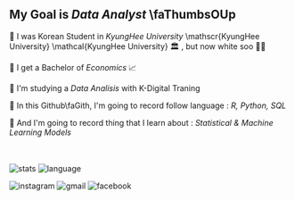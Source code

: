 ## My Goal is *Data Analyst*  \faThumbsOUp

:star2: I was Korean Student in *KyungHee University* \mathscr{KyungHee University} \mathcal{KyungHee University} 🏛 , but now white soo 🤣🤣

:star2: I get a Bachelor of *Economics* :chart_with_upwards_trend:

:star2: I'm studying a *Data Analisis* with K-Digital Traning

:star2: In this Github\faGith, I'm going to record follow language : *R, Python, SQL*

:star2: And I'm going to record thing that I learn about : *Statistical & Machine Learning Models*<br><br><br>

![stats](https://github-readme-stats.vercel.app/api?username=Yoon-sangwon&theme=dark&show_icons=true) ![language](https://github-readme-stats.vercel.app/api/top-langs/?username=Yoon-sangwon&langs_count=5&theme=dark&show_icons=true)

![instagram](https://img.shields.io/badge/Instagram-E4405F?style=flat-square&logo=Instagram&logoColor=white&link='https://www.instagram.com/PrizeOne_96/') ![gmail](https://img.shields.io/badge/Gmail-D14836?style=flat-square&logo=Gmail&logoColor=white&link=) ![facebook](https://img.shields.io/badge/Facebook-1877F2?style=flat-square&logo=Facebook&logoColor=white&link=)
<!--
**Yoon-Sangwon/Yoon-Sangwon** is a ✨ _special_ ✨ repository because its `README.md` (this file) appears on your GitHub profile.

Here are some ideas to get you started:

- 🔭 I’m currently working on ...
- 🌱 I’m currently learning ...
- 👯 I’m looking to collaborate on ...
- 🤔 I’m looking for help with ...
- 💬 Ask me about ...
- 📫 How to reach me: ...
- 😄 Pronouns: ...
- ⚡ Fun fact: ...
-->
